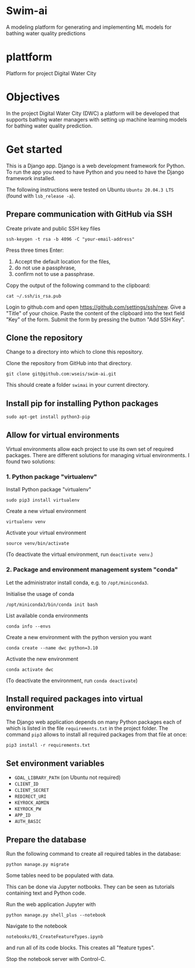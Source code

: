 # Swim-ai
A modeling platform for generating and implementing ML models for bathing water quality predictions

# plattform
Platform for project Digital Water City

# Objectives
In the project Digital Water City (DWC) a platform will be developed that supports bathing water managers with setting up machine learning models for bathing water quality prediction.

# Get started

This is a Django app. Django is a web development framework for Python. 
To run the app you need to have Python and you need to have the Django
framework installed. 

The following instructions were tested on Ubuntu `Ubuntu 20.04.3 LTS`
(found with `lsb_release -a`).

## Prepare communication with GitHub via SSH

Create private and public SSH key files

`ssh-keygen -t rsa -b 4096 -C "your-email-address"`

Press three times Enter:

1. Accept the default location for the files, 
2. do not use a passphrase,
3. confirm not to use a passphrase.

Copy the output of the following command to the clipboard:

`cat ~/.ssh/is_rsa.pub`

Login to github.com and open https://github.com/settings/ssh/new. 
Give a "Title" of your choice. 
Paste the content of the clipboard into the text field "Key" of the form.
Submit the form by pressing the button "Add SSH Key".

## Clone the repository

Change to a directory into which to clone this repository.

Clone the repository from GitHub into that directory.

`git clone git@github.com:wseis/swim-ai.git`

This should create a folder `swimai` in your current directory.


## Install pip for installing Python packages

`sudo apt-get install python3-pip`

## Allow for virtual environments

Virtual environments allow each project to use its own set of required 
packages. There are different solutions for managing virtual environments. 
I found two solutions:

### 1. Python package "virtualenv"

Install Python package "virtualenv"

`sudo pip3 install virtualenv`

Create a new virtual environment

`virtualenv venv`

Activate your virtual environment

`source venv/bin/activate`

(To deactivate the virtual environment, run `deactivate venv`.)

### 2. Package and environment management system "conda"

Let the administrator install conda, e.g. to `/opt/miniconda3`. 

Initialise the usage of conda

`/opt/miniconda3/bin/conda init bash`

List available conda environments

`conda info --envs`

Create a new environment with the python version you want

`conda create --name dwc python=3.10`

Activate the new environment

`conda activate dwc`

(To deactivate the environment, run `conda deactivate`)

## Install required packages into virtual environment

The Django web application depends on many Python packages each of which is 
listed in the file `requirements.txt` in the project folder. The command `pip3`
 allows to install all required packages from that file at once: 

`pip3 install -r requirements.txt`


## Set environment variables 

- `GDAL_LIBRARY_PATH` (on Ubuntu not required)
- `CLIENT_ID`
- `CLIENT_SECRET`
- `REDIRECT_URI`
- `KEYROCK_ADMIN`
- `KEYROCK_PW`
- `APP_ID`
- `AUTH_BASIC`

## Prepare the database

Run the following command to create all required tables in the database:

`python manage.py migrate`

Some tables need to be populated with data. 

This can be done via Jupyter notbooks. They can be seen as tutorials containing
text and Python code. 

Run the web application Jupyter with

`python manage.py shell_plus --notebook`

Navigate to the notebook

`notebooks/01_CreateFeatureTypes.ipynb`

and run all of its code blocks. This creates all "feature types".

Stop the notebook server with Control-C.